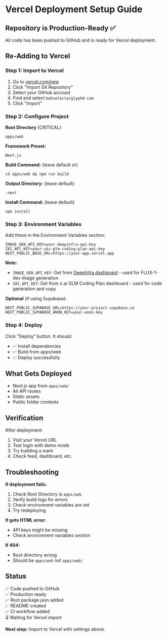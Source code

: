 # Vercel Deployment Setup Guide

## Repository is Production-Ready ✅

All code has been pushed to GitHub and is ready for Vercel deployment.

## Re-Adding to Vercel

### Step 1: Import to Vercel

1. Go to [vercel.com/new](https://vercel.com/new)
2. Click "Import Git Repository"
3. Select your GitHub account
4. Find and select `bohselecta/glyphd-com`
5. Click "Import"

### Step 2: Configure Project

**Root Directory** (CRITICAL):
```
apps/web
```

**Framework Preset:**
```
Next.js
```

**Build Command:** (leave default or)
```
cd apps/web && npm run build
```

**Output Directory:** (leave default)
```
.next
```

**Install Command:** (leave default)
```
npm install
```

### Step 3: Environment Variables

Add these in the Environment Variables section:

```
IMAGE_GEN_API_KEY=your-deepinfra-api-key
ZAI_API_KEY=your-zai-glm-coding-plan-api-key
NEXT_PUBLIC_BASE_URL=https://your-app.vercel.app
```

**Note:** 
- `IMAGE_GEN_API_KEY`: Get from [DeepInfra dashboard](https://deepinfra.com) - used for FLUX-1-dev image generation
- `ZAI_API_KEY`: Get from z.ai GLM Coding Plan dashboard - used for code generation and copy

**Optional** (if using Supabase):
```
NEXT_PUBLIC_SUPABASE_URL=https://your-project.supabase.co
NEXT_PUBLIC_SUPABASE_ANON_KEY=your-anon-key
```

### Step 4: Deploy

Click "Deploy" button. It should:
- ✅ Install dependencies
- ✅ Build from apps/web
- ✅ Deploy successfully

## What Gets Deployed

- Next.js app from `apps/web/`
- All API routes
- Static assets
- Public folder contents

## Verification

After deployment:
1. Visit your Vercel URL
2. Test login with demo mode
3. Try building a mark
4. Check feed, dashboard, etc.

## Troubleshooting

**If deployment fails:**
1. Check Root Directory is `apps/web`
2. Verify build logs for errors
3. Check environment variables are set
4. Try redeploying

**If gets HTML error:**
- API keys might be missing
- Check environment variables section

**If 404:**
- Root directory wrong
- Should be `apps/web` not `apps/web/`

## Status

✅ Code pushed to GitHub  
✅ Production ready  
✅ Root package.json added  
✅ README created  
✅ CI workflow added  
⏳ Waiting for Vercel import  

**Next step:** Import to Vercel with settings above.
